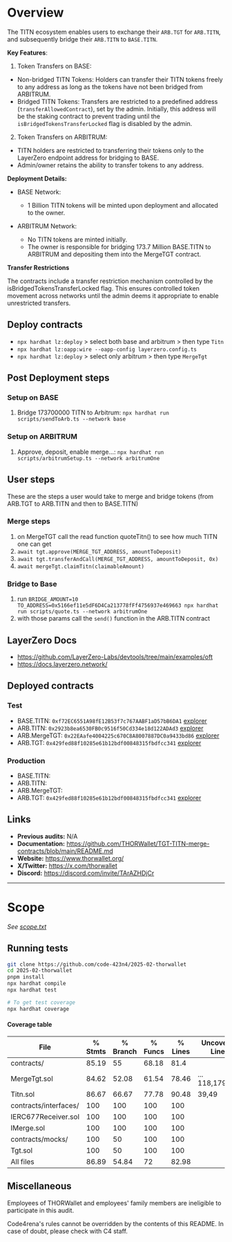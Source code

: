 # Overview

The TITN ecosystem enables users to exchange their `ARB.TGT` for `ARB.TITN`, and subsequently bridge their `ARB.TITN` to `BASE.TITN`.

**Key Features**:

1. Token Transfers on BASE:

- Non-bridged TITN Tokens: Holders can transfer their TITN tokens freely to any address as long as the tokens have not been bridged from ARBITRUM.
- Bridged TITN Tokens: Transfers are restricted to a predefined address (`transferAllowedContract`), set by the admin. Initially, this address will be the staking contract to prevent trading until the `isBridgedTokensTransferLocked` flag is disabled by the admin.

2. Token Transfers on ARBITRUM:

- TITN holders are restricted to transferring their tokens only to the LayerZero endpoint address for bridging to BASE.
- Admin/owner retains the ability to transfer tokens to any address.

**Deployment Details:**

- BASE Network:

  - 1 Billion TITN tokens will be minted upon deployment and allocated to the owner.

- ARBITRUM Network:
  - No TITN tokens are minted initially.
  - The owner is responsible for bridging 173.7 Million BASE.TITN to ARBITRUM and depositing them into the MergeTGT contract.

**Transfer Restrictions**

The contracts include a transfer restriction mechanism controlled by the isBridgedTokensTransferLocked flag. This ensures controlled token movement across networks until the admin deems it appropriate to enable unrestricted transfers.

## Deploy contracts

- `npx hardhat lz:deploy` > select both base and arbitrum > then type `Titn`
- `npx hardhat lz:oapp:wire --oapp-config layerzero.config.ts`
- `npx hardhat lz:deploy` > select only arbitrum > then type `MergeTgt`

## Post Deployment steps

### Setup on BASE

1. Bridge 173700000 TITN to Arbitrum: `npx hardhat run scripts/sendToArb.ts --network base`

### Setup on ARBITRUM

1. Approve, deposit, enable merge...: `npx hardhat run scripts/arbitrumSetup.ts --network arbitrumOne`

## User steps

These are the steps a user would take to merge and bridge tokens (from ARB.TGT to ARB.TITN and then to BASE.TITN)

### Merge steps

1. on MergeTGT call the read function quoteTitn() to see how much TITN one can get
2. `await tgt.approve(MERGE_TGT_ADDRESS, amountToDeposit)`
3. `await tgt.transferAndCall(MERGE_TGT_ADDRESS, amountToDeposit, 0x)`
4. `await mergeTgt.claimTitn(claimableAmount)`

### Bridge to Base

1. run `BRIDGE_AMOUNT=10 TO_ADDRESS=0x5166ef11e5dF6D4Ca213778fFf4756937e469663 npx hardhat run scripts/quote.ts --network arbitrumOne`
2. with those params call the `send()` function in the ARB.TITN contract

## LayerZero Docs

- https://github.com/LayerZero-Labs/devtools/tree/main/examples/oft
- https://docs.layerzero.network/



## Deployed contracts

### Test

- BASE.TITN: `0xf72EC6551A98fE12B53f7c767AABF1aD57bB6DA1` [explorer](https://basescan.org/token/0xf72EC6551A98fE12B53f7c767AABF1aD57bB6DA1#code)
- ARB.TITN: `0x2923b8ea6530FB0c9516f50Cd334e18d122ADAd3` [explorer](https://arbiscan.io/token/0x2923b8ea6530FB0c9516f50Cd334e18d122ADAd3#code)
- ARB.MergeTGT: `0x22EAafe4004225c670C8A8007887DC0a9433bd86` [explorer](https://arbiscan.io/address/0x22EAafe4004225c670C8A8007887DC0a9433bd86#code)
- ARB.TGT: `0x429fed88f10285e61b12bdf00848315fbdfcc341` [explorer](https://arbiscan.io/address/0x429fed88f10285e61b12bdf00848315fbdfcc341#code) 

### Production

- BASE.TITN: 
- ARB.TITN:
- ARB.MergeTGT:
- ARB.TGT: `0x429fed88f10285e61b12bdf00848315fbdfcc341` [explorer](https://arbiscan.io/address/0x429fed88f10285e61b12bdf00848315fbdfcc341#code) 


## Links

- **Previous audits:**  N/A
- **Documentation:** https://github.com/THORWallet/TGT-TITN-merge-contracts/blob/main/README.md
- **Website:** https://www.thorwallet.org/
- **X/Twitter:** https://x.com/thorwallet
- **Discord:** https://discord.com/invite/TArAZHDjCr

---


# Scope

*See [scope.txt](https://github.com/code-423n4/2025-02-thorwallet/blob/main/scope.txt)*



## Running tests




```bash
git clone https://github.com/code-423n4/2025-02-thorwallet
cd 2025-02-thorwallet
pnpm install
npx hardhat compile
npx hardhat test

# To get test coverage
npx hardhat coverage
```

#### Coverage table

File                   |  % Stmts | % Branch |  % Funcs |  % Lines |Uncovered Lines |
-----------------------|----------|----------|----------|----------|----------------|
 contracts/            |    85.19 |       55 |    68.18 |     81.4 |                |
  MergeTgt.sol         |    84.62 |    52.08 |    61.54 |    78.46 |... 118,179,183 |
  Titn.sol             |    86.67 |    66.67 |    77.78 |    90.48 |          39,49 |
 contracts/interfaces/ |      100 |      100 |      100 |      100 |                |
  IERC677Receiver.sol  |      100 |      100 |      100 |      100 |                |
  IMerge.sol           |      100 |      100 |      100 |      100 |                |
 contracts/mocks/      |      100 |       50 |      100 |      100 |                |
  Tgt.sol              |      100 |       50 |      100 |      100 |                |
All files              |    86.89 |    54.84 |       72 |    82.98 |                |



## Miscellaneous
Employees of THORWallet and employees' family members are ineligible to participate in this audit.

Code4rena's rules cannot be overridden by the contents of this README. In case of doubt, please check with C4 staff.
